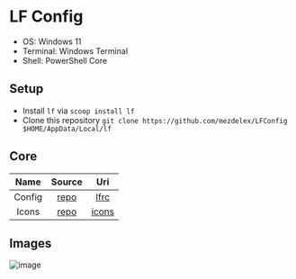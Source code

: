 # LF Config

- OS: Windows 11
- Terminal: Windows Terminal
- Shell: PowerShell Core

## Setup

- Install `lf` via `scoop install lf`
- Clone this repository `git clone https://github.com/mezdelex/LFConfig $HOME/AppData/Local/lf`

## Core

|       Name       |                           Source                                      |                                             Uri                 |
| :--------------: | :-------------------------------------------------------------------: | :-------------------------------------------------------------: |
| Config           | [repo](https://github.com/gokcehan/lf)                                | [lfrc](https://github.com/mezdelex/LFConfig/tree/main/lfrc)     |
| Icons            | [repo](https://github.com/gokcehan/lf/blob/master/etc/icons.example)  | [icons](https://github.com/mezdelex/LFConfig/tree/main/icons)   |

## Images
![image](https://github.com/mezdelex/LFConfig/assets/59997405/38048a5c-4344-4e57-8960-f46a189de2fa)
